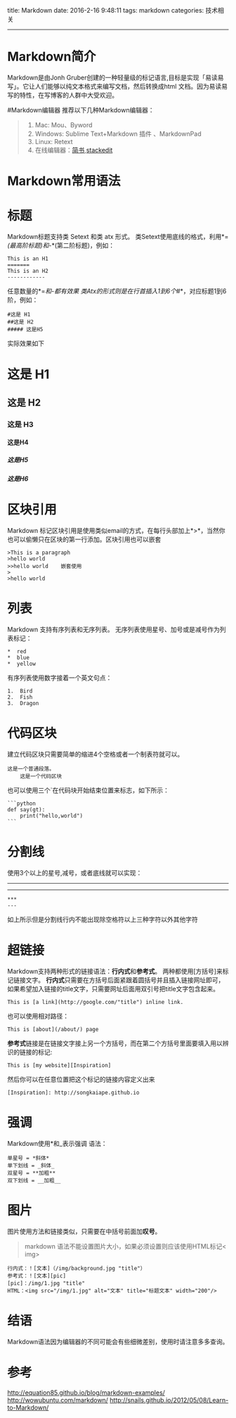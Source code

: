 title:  Markdown
date: 2016-2-16 9:48:11
tags: markdown
categories: 技术相关

---

# Markdown简介 
Markdown是由Jonh Gruber创建的一种轻量级的标记语言,目标是实现「易读易写」。它让人们能够以纯文本格式来编写文档，然后转换成html 文档。因为易读易写的特性，在写博客的人群中大受欢迎。


#Markdown编辑器
推荐以下几种Markdown编辑器：


>1. Mac: Mou、Byword
>2. Windows: Sublime Text+Markdown 插件 、MarkdownPad
>3. Linux: Retext
>4. 在线编辑器：[简书](http://jianshu.com),[stackedit](https://stackedit.io/editor#)


# Markdown常用语法

# 标题
Markdown标题支持类 Setext 和类 atx 形式。
类Setext使用底线的格式，利用*=*(最高阶标题)和*-*(第二阶标题)，例如：

	This is an H1
	=======
	This is an H2
	------------

任意数量的*=*和*-*都有效果
类Atx的形式则是在行首插入1到6个*#*，对应标题1到6阶，例如：
```
#这是 H1
##这是 H2
##### 这是H5
```
实际效果如下
# 这是 H1
## 这是 H2
### 这是 H3
#### 这是H4
##### 这是H5
##### 这是H6


# 区块引用
Markdown 标记区块引用是使用类似email的方式，在每行头部加上*>*，当然你也可以偷懒只在区块的第一行添加。区块引用也可以嵌套
```
>This is a paragraph
>hello world
>>hello world    嵌套使用
>
>hello world 
```

# 列表
Markdown 支持有序列表和无序列表。
无序列表使用星号、加号或是减号作为列表标记：
```
*  red
*  blue
*  yellow
```
有序列表使用数字接着一个英文句点：
```
1.  Bird
2.  Fish
3.  Dragon
```

# 代码区块
建立代码区块只需要简单的缩进4个空格或者一个制表符就可以。

	这是一个普通段落。
		这是一个代码区块

也可以使用三个`在代码块开始结束位置来标志，如下所示：

	```python
	def say(gt):
	    print("hello,world")
	```

# 分割线
使用3个以上的星号,减号，或者底线就可以实现：

* * *
- - -
	***
	---
如上所示但是分割线行内不能出现除空格符以上三种字符以外其他字符

# 超链接

Markdown支持两种形式的链接语法：**行内式**和**参考式**。
两种都使用[方括号]来标记链接文字。
**行内式**只需要在方括号后面紧跟着圆括号并且插入链接网址即可，如果希望加入链接的title文字，只需要网址后面用双引号把title文字包含起来。

	This is [a link](http://google.com/"title") inline link.
也可以使用相对路径：
	
	This is [about](/about/) page
**参考式**链接是在链接文字接上另一个方括号，而在第二个方括号里面要填入用以辨识的链接的标记:

	This is [my website][Inspiration]

然后你可以在任意位置把这个标记的链接内容定义出来

	[Inspiration]: http://songkaiape.github.io

# 强调

Markdown使用*和_表示强调
语法：

	单星号 = *斜体*
	单下划线 = _斜体_
	双星号 = **加粗**
	双下划线 = __加粗__

# 图片
图片使用方法和链接类似，只需要在中括号前面加**叹号**。
>markdown 语法不能设置图片大小，如果必须设置则应该使用HTML标记< img>

	行内式：！[文本]（/img/background.jpg "title"）
	参考式：！[文本][pic]
	[pic]：/img/1.jpg "title"
	HTML：<img src="/img/1.jpg" alt="文本" title="标题文本" width="200"/>


# 结语

Markdown语法因为编辑器的不同可能会有些细微差别，使用时请注意多多查询。


# 参考
http://equation85.github.io/blog/markdown-examples/
http://wowubuntu.com/markdown/
http://snails.github.io/2012/05/08/Learn-to-Markdown/



